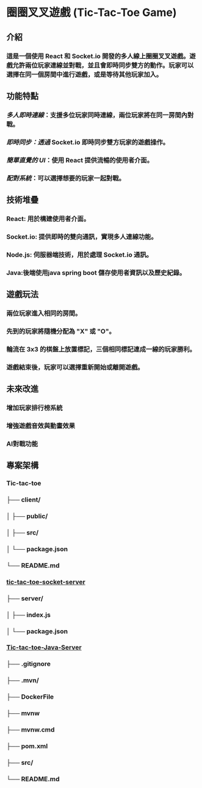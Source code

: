 # 圈圈叉叉遊戲 (Tic-Tac-Toe Game)
## 介紹
### 這是一個使用 React 和 Socket.io 開發的多人線上圈圈叉叉遊戲。遊戲允許兩位玩家連線並對戰，並且會即時同步雙方的動作。玩家可以選擇在同一個房間中進行遊戲，或是等待其他玩家加入。

## 功能特點
### *多人即時連線*：支援多位玩家同時連線，兩位玩家將在同一房間內對戰。
### *即時同步：透過* Socket.io 即時同步雙方玩家的遊戲操作。
### *簡單直覺的 UI*：使用 React 提供流暢的使用者介面。
### *配對系統*：可以選擇想要的玩家一起對戰。
## 技術堆疊
### React: 用於構建使用者介面。
### Socket.io: 提供即時的雙向通訊，實現多人連線功能。
### Node.js: 伺服器端技術，用於處理 Socket.io 通訊。
### Java:後端使用java spring boot 儲存使用者資訊以及歷史紀錄。
## 遊戲玩法
### 兩位玩家進入相同的房間。
### 先到的玩家將隨機分配為 "X" 或 "O"。
### 輪流在 3x3 的棋盤上放置標記，三個相同標記連成一線的玩家勝利。
### 遊戲結束後，玩家可以選擇重新開始或離開遊戲。

## 未來改進
### 增加玩家排行榜系統
### 增強遊戲音效與動畫效果
### AI對戰功能

## 專案架構
### Tic-tac-toe
### ├── client/                
### │   ├── public/         
### │   ├── src/               
### │   └── package.json   
### └── README.md 

### [tic-tac-toe-socket-server](https://github.com/yuzen9622/tic-tac-toe-socket-server)
### ├── server/                
### │   ├── index.js           
### │   └── package.json

### [Tic-tac-toe-Java-Server](https://github.com/yuzen9622/Tic-tac-toe-Java-Server)
### ├── .gitignore                  
### ├── .mvn/                       
### ├── DockerFile                 
### ├── mvnw                         
### ├── mvnw.cmd                    
### ├── pom.xml                     
### ├── src/                                                                                            
### └── README.md        



             

